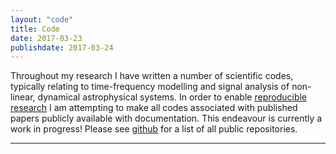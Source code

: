 ```yaml
---
layout: "code"
title: Code
date: 2017-03-23
publishdate: 2017-03-24
---
```


Throughout my research I have written a number of scientific codes, typically relating to time-frequency modelling and signal analysis of non-linear, dynamical astrophysical systems. In order to enable [reproducible research](http://reproducibleresearch.net) I am attempting to make all codes associated with published papers publicly available with documentation. This endeavour is currently a work in progress! Please see [github](https://github.com/tomkimpson) for a list of all public repositories.

---